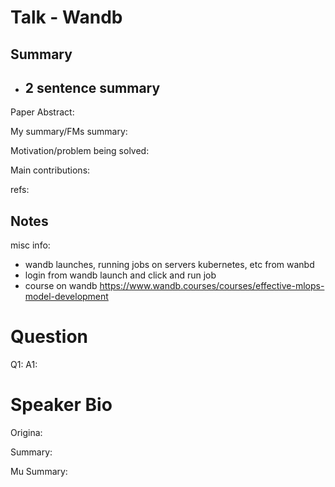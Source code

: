 # Talk - Wandb 

## Summary
- 2 sentence summary
  - 

Paper Abstract:

My summary/FMs summary:

Motivation/problem being solved:

Main contributions:

refs:

## Notes

misc info:
- wandb launches, running jobs on servers kubernetes, etc from wanbd
- login from wandb launch and click and run job
- course on wandb https://www.wandb.courses/courses/effective-mlops-model-development

# Question

Q1:
A1: 


# Speaker Bio

Origina:

Summary:

Mu Summary: